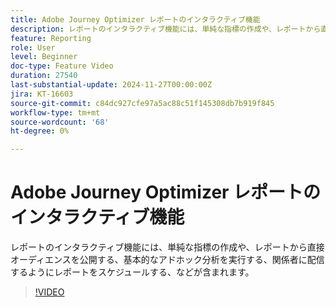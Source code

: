 ```yaml
---
title: Adobe Journey Optimizer レポートのインタラクティブ機能
description: レポートのインタラクティブ機能には、単純な指標の作成や、レポートから直接オーディエンスを公開する、基本的なアドホック分析を実行する、関係者に配信するようにレポートをスケジュールする、などが含まれます。
feature: Reporting
role: User
level: Beginner
doc-type: Feature Video
duration: 27540
last-substantial-update: 2024-11-27T00:00:00Z
jira: KT-16603
source-git-commit: c84dc927cfe97a5ac88c51f145308db7b919f845
workflow-type: tm+mt
source-wordcount: '68'
ht-degree: 0%

---
```



# Adobe Journey Optimizer レポートのインタラクティブ機能

レポートのインタラクティブ機能には、単純な指標の作成や、レポートから直接オーディエンスを公開する、基本的なアドホック分析を実行する、関係者に配信するようにレポートをスケジュールする、などが含まれます。

>[!VIDEO](https://video.tv.adobe.com/v/3440615/?learn=on)
